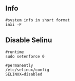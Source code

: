 ## Info

    #system info in short format
    inxi -F

## Disable Selinu
    
    #runtime
    sudo setenforce 0
    
    #permanently
    /etc/selinux/config
    SELINUX=disabled
